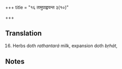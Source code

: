 +++
title = "१६ तामुपाह्वयन्त ३(१०)"

+++
## Translation
16. Herbs doth *rathantará* milk, expansion doth *bṛhát*,

## Notes

